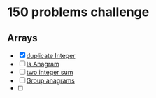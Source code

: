 # 150 problems challenge

## Arrays
- [x] [duplicate Integer](./001-duplicate-integer.py)
- [ ] [Is Anagram](./002-is-anagram.py)
- [ ] [two integer sum](./003-two-integer-sum.py)
- [ ] [Group anagrams](004-anagram-groups.py)
- [ ] 